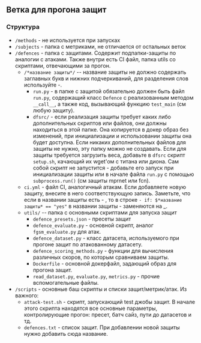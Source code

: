 ## Ветка для прогона защит
### Структура
* `/methods` - не используется при запусках
* `/subjects` - папка с метриками, не отличается от остальных веток
* `/defences` - папка с защитами. Содержит подпапки-защиты по аналогии с атаками. Также внутри есть CI файл, папка utils со скриптами, отвечающими за прогон.
    * `/*название защиты*/` -- название защиты не должно содержать заглавных букв и нижних подчеркиваний, для разделения слов используйте -.
        * `run.py` - в папке с защитой обязательно должен быть файл `run.py`, содержащий класс `Defence`  с реализованным методом `__call__`, а также код, вызывающий функцию `test_main` (см любую защиту).
        * `dfsrc/` - если реализация защиты требует каких либо дополнительных скриптов или файлов, они должны находиться в этой папке. Она копируется в докер образ без изменений, при инициализации и использовании защиты она будет доступна. Если никаких дополнительных файлов для защиты не нужно, эту папку можно не создавать. Если для защиты требуется загрузить веса, добавьте в `dfsrc` скрипт `setup.sh`, качающий их wget'ом с титана или диона. Сам собой скрипт не запустится - добавьте его запуск при инициализации защиты или в начале файла `run.py` с помощью `subprocess.run()` (см защиты mprnet или fcn).
    * `ci.yml` - файл CI, аналогичный атакам. Если добавляете новую защиту, внесите в него соответствующую запись. Заметьте, что если в названии защиты есть - , то в строке `- if: $*название защиты* == "yes"` в названии защиты - заменяются на _.
    * `utils/` -- папка с основными скриптами для запуска защит
        * `defence_presets.json` - пресеты защит
        * `defence_evaluate.py` - основной скрипт, аналог `fgsm_evaluate.py` для атак.
        * `defence_dataset.py` - класс датасета, используемого при прогоне защит по атакованному датасету.
        * `defence_scoring_methods.py` - функции для вычисления различных скоров, по которым сравниваем защиты.
        * `Dockerfile` - основной докерфайл, задающий образ для прогона защит.
        * `read_dataset.py`, `evaluate.py`, `metrics.py` - прочие вспомогательные файлы.
* `/scripts` - основные баш скрипты и списки защит/метрик/атак. Из важного:
    * `attack-test.sh` - скрипт, запускающий test джобы защит. В начале этого скрипта находятся все основные параметры, контролирующие прогон: пресет, батч сайз, пути до датасетов и тд.
    * `defences.txt` - список защит. При добавлении новой защиты нужно добавить сюда название.
